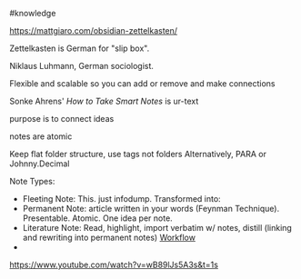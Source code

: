 #knowledge 



https://mattgiaro.com/obsidian-zettelkasten/

Zettelkasten is German for "slip box".

Niklaus Luhmann, German sociologist.

Flexible and scalable so you can add or remove and make connections

Sonke Ahrens' *How to Take Smart Notes* is ur-text

purpose is to connect ideas

notes are atomic

Keep flat folder structure, use tags not folders
Alternatively, PARA or Johnny.Decimal



Note Types:

- Fleeting Note:  This.  just infodump.  Transformed into:
- Permanent Note: article written in your words (Feynman Technique).  Presentable. Atomic.  One idea per note.
- Literature Note: Read, highlight, import verbatim w/ notes, distill (linking and rewriting into permanent notes) [Workflow](https://youtu.be/0sE4ezlp5WA)
- 

https://www.youtube.com/watch?v=wB89lJs5A3s&t=1s

